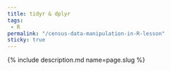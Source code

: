 ```yaml
---
title: tidyr & dplyr
tags:
 - R
permalink: "/census-data-manipulation-in-R-lesson"
sticky: true
---
```

{% include description.md name=page.slug %}
